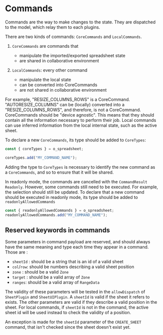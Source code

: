 # Commands

Commands are the way to make changes to the state. They are dispatched to the model, which relay them to each plugins.

There are two kinds of commands: `CoreCommands` and `LocalCommands`.

1. `CoreCommands` are commands that

   - manipulate the imported/exported spreadsheet state
   - are shared in collaborative environment

1. `LocalCommands`: every other command
   - manipulate the local state
   - can be converted into CoreCommands
   - are not shared in collaborative environment

For example, "RESIZE_COLUMNS_ROWS" is a CoreCommand. "AUTORESIZE_COLUMNS" can be (locally) converted into a "RESIZE_COLUMNS_ROWS", and therefore, is not a CoreCommand.
CoreCommands should be "device agnostic". This means that they should contain all the information necessary to perform their job. Local commands can use inferred information from the local internal state, such as the active sheet.

To declare a new `CoreCommands`, its type should be added to `CoreTypes`:

```js
const { coreTypes } = o_spreadsheet;

coreTypes.add("MY_COMMAND_NAME");
```

Adding the type to `CoreTypes` is necessary to identify the new command as a `CoreCommands`, and so to ensure that it will be shared.

In readonly mode, the commands are cancelled with the `CommandResult` `Readonly`. However, some commands still need to be executed. For example, the selection should still be updated.
To declare that a new command should be executed in readonly mode, its type should be added to `readonlyAllowedCommands`

```js
const { readonlyAllowedCommands } = o_spreadsheet;
readonlyAllowedCommands.add("MY_COMMAND_NAME");
```

## Reserved keywords in commands

Some parameters in command payload are reserved, and should always have the same meaning and type each time they appear in a command. Those are :

- `sheetId` : should be a string that is an id of a valid sheet
- `col`/`row`: should be numbers describing a valid sheet position
- `zone` : should be a valid `Zone`
- `target` : should be a valid array of `Zone`
- `ranges`: should be a valid array of `RangeData`

The validity of these parameters will be tested in the `allowDispatch` of `SheetPlugin` and `SheetUIPlugin`.
A `sheetId` is valid if the sheet it refers to exists. The other parameters are valid if they describe a valid position in the sheet. For local commands, if `sheetId` is not in the command, the active sheet id will be used instead to check the validity of a position.

An exception is made for the `sheetId` parameter of the `CREATE_SHEET` command, that isn't checked since the sheet doesn't exist yet.
